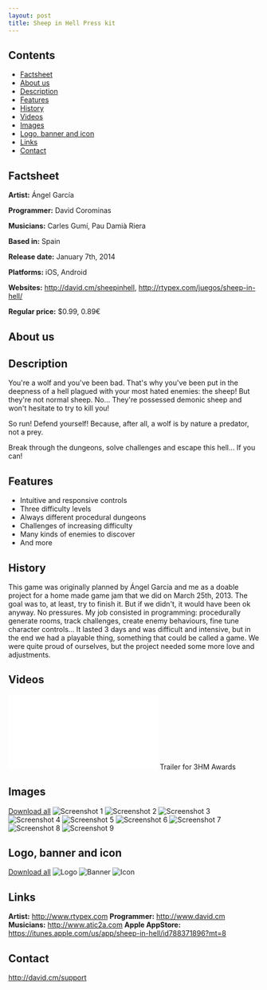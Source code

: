 ```yaml
---
layout: post
title: Sheep in Hell Press kit
---
```


Contents
--------

- [Factsheet](#factsheet)
- [About us](#aboutus)
- [Description](#description)
- [Features](#features)
- [History](#history)
- [Videos](#videos)
- [Images](#images)
- [Logo, banner and icon](#logobannericon)
- [Links](#links)
- [Contact](#contact)

<a id="factsheet"></a>
Factsheet
---------

**Artist:** Ángel García

**Programmer:** David Corominas

**Musicians:** Carles Gumí, Pau Damià Riera

**Based in:** Spain

**Release date:** January 7th, 2014

**Platforms:** iOS, Android

**Websites:** <http://david.cm/sheepinhell>, <http://rtypex.com/juegos/sheep-in-hell/>

**Regular price:** $0.99, 0.89€

<a id="factsheet"></a>
About us
--------

<a id="description"></a>
Description
-----------

You're a wolf and you've been bad. That's why you've been put in the deepness of a hell plagued with your most hated enemies: the sheep! But they're not normal sheep. No... They're possessed demonic sheep and won't hesitate to try to kill you!

So run! Defend yourself! Because, after all, a wolf is by nature a predator, not a prey.

Break through the dungeons, solve challenges and escape this hell... If you can!

<a id="features"></a>
Features
--------

- Intuitive and responsive controls
- Three difficulty levels
- Always different procedural dungeons
- Challenges of increasing difficulty
- Many kinds of enemies to discover
- And more

<a id="history"></a>
History
-------

This game was originally planned by Ángel García and me as a doable project for a home made game jam that we did on March 25th, 2013. The goal was to, at least, try to finish it. But if we didn't, it would have been ok anyway. No pressures. My job consisted in programming: procedurally generate rooms, track challenges, create enemy behaviours, fine tune character controls... It lasted 3 days and was difficult and intensive, but in the end we had a playable thing, something that could be called a game. We were quite proud of ourselves, but the project needed some more love and adjustments.

<a id="videos"></a>
Videos
------

<iframe id="video" frameborder="0" src="//www.youtube-nocookie.com/embed/kSNr3nP3Iy8?rel=0" allowfullscreen></iframe>
Trailer for 3HM Awards

<a id="images"></a>
Images
------

[Download all](sheepinhell_contents/screenshots.zip)
![Screenshot 1](sheepinhell_contents/screenshot1.png)
![Screenshot 2](sheepinhell_contents/screenshot2.png)
![Screenshot 3](sheepinhell_contents/screenshot3.png)
![Screenshot 4](sheepinhell_contents/screenshot4.png)
![Screenshot 5](sheepinhell_contents/screenshot5.png)
![Screenshot 6](sheepinhell_contents/screenshot6.png)
![Screenshot 7](sheepinhell_contents/screenshot7.png)
![Screenshot 8](sheepinhell_contents/screenshot8.png)
![Screenshot 9](sheepinhell_contents/screenshot9.png)

<a id="logobannericon"></a>
Logo, banner and icon
---------------------

[Download all](sheepinhell_contents/logos.zip)
![Logo](sheepinhell_contents/logo.png)
![Banner](sheepinhell_contents/banner.png)
![Icon](sheepinhell_contents/icon.png)

<a id="links"></a>
Links
-----

**Artist:** <http://www.rtypex.com>
**Programmer:** <http://www.david.cm>
**Musicians:** <http://www.atic2a.com>
**Apple AppStore:** <https://itunes.apple.com/us/app/sheep-in-hell/id788371896?mt=8>

<a id="contact"></a>
Contact
-------

<http://david.cm/support>
